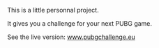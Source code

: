 This is a little personnal project.

It gives you a challenge for your next PUBG game.

See the live version: www.pubgchallenge.eu